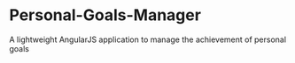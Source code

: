 # Personal-Goals-Manager
A lightweight AngularJS application to manage the achievement of personal goals
